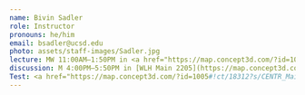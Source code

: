 ```yaml
---
name: Bivin Sadler
role: Instructor
pronouns: he/him
email: bsadler@ucsd.edu
photo: assets/staff-images/Sadler.jpg
lecture: MW 11:00AM–1:50PM in <a href="https://map.concept3d.com/?id=1005#!ct/18312?s/CENTR_Main">WLH</a> 2115.
discussion: M 4:00PM–5:50PM in [WLH Main 2205](https://map.concept3d.com/?id=1005#!ct/18312?s/WLH_Main)
Test: <a href="https://map.concept3d.com/?id=1005#!ct/18312?s/CENTR_Main">CENTR</a> 113.
---
```


